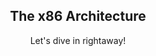 <h2 align="center">
    The x86 Architecture
</h2>
<p align="center">
    Let's dive in rightaway!
</p>